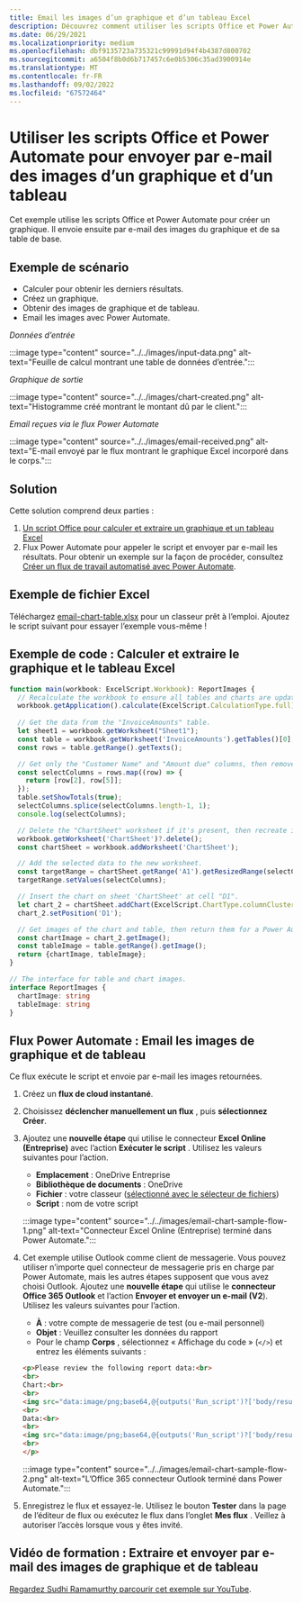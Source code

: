 ```yaml
---
title: Email les images d’un graphique et d’un tableau Excel
description: Découvrez comment utiliser les scripts Office et Power Automate pour extraire et envoyer par e-mail les images d’un graphique et d’un tableau Excel.
ms.date: 06/29/2021
ms.localizationpriority: medium
ms.openlocfilehash: dbf9135723a735321c99991d94f4b4387d800702
ms.sourcegitcommit: a6504f8b0d6b717457c6e0b5306c35ad3900914e
ms.translationtype: MT
ms.contentlocale: fr-FR
ms.lasthandoff: 09/02/2022
ms.locfileid: "67572464"
---
```

# <a name="use-office-scripts-and-power-automate-to-email-images-of-a-chart-and-table"></a>Utiliser les scripts Office et Power Automate pour envoyer par e-mail des images d’un graphique et d’un tableau

Cet exemple utilise les scripts Office et Power Automate pour créer un graphique. Il envoie ensuite par e-mail des images du graphique et de sa table de base.

## <a name="example-scenario"></a>Exemple de scénario

* Calculer pour obtenir les derniers résultats.
* Créez un graphique.
* Obtenir des images de graphique et de tableau.
* Email les images avec Power Automate.

_Données d’entrée_

:::image type="content" source="../../images/input-data.png" alt-text="Feuille de calcul montrant une table de données d’entrée.":::

_Graphique de sortie_

:::image type="content" source="../../images/chart-created.png" alt-text="Histogramme créé montrant le montant dû par le client.":::

_Email reçues via le flux Power Automate_

:::image type="content" source="../../images/email-received.png" alt-text="E-mail envoyé par le flux montrant le graphique Excel incorporé dans le corps.":::

## <a name="solution"></a>Solution

Cette solution comprend deux parties :

1. [Un script Office pour calculer et extraire un graphique et un tableau Excel](#sample-code-calculate-and-extract-excel-chart-and-table)
1. Flux Power Automate pour appeler le script et envoyer par e-mail les résultats. Pour obtenir un exemple sur la façon de procéder, consultez [Créer un flux de travail automatisé avec Power Automate](../../tutorials/excel-power-automate-returns.md#create-an-automated-workflow-with-power-automate).

## <a name="sample-excel-file"></a>Exemple de fichier Excel

Téléchargez [email-chart-table.xlsx](email-chart-table.xlsx) pour un classeur prêt à l’emploi. Ajoutez le script suivant pour essayer l’exemple vous-même !

## <a name="sample-code-calculate-and-extract-excel-chart-and-table"></a>Exemple de code : Calculer et extraire le graphique et le tableau Excel

```TypeScript
function main(workbook: ExcelScript.Workbook): ReportImages {
  // Recalculate the workbook to ensure all tables and charts are updated.
  workbook.getApplication().calculate(ExcelScript.CalculationType.full);
  
  // Get the data from the "InvoiceAmounts" table.
  let sheet1 = workbook.getWorksheet("Sheet1");
  const table = workbook.getWorksheet('InvoiceAmounts').getTables()[0];
  const rows = table.getRange().getTexts();

  // Get only the "Customer Name" and "Amount due" columns, then remove the "Total" row.
  const selectColumns = rows.map((row) => {
    return [row[2], row[5]];
  });
  table.setShowTotals(true);
  selectColumns.splice(selectColumns.length-1, 1);
  console.log(selectColumns);

  // Delete the "ChartSheet" worksheet if it's present, then recreate it.
  workbook.getWorksheet('ChartSheet')?.delete();
  const chartSheet = workbook.addWorksheet('ChartSheet');

  // Add the selected data to the new worksheet.
  const targetRange = chartSheet.getRange('A1').getResizedRange(selectColumns.length-1, selectColumns[0].length-1);
  targetRange.setValues(selectColumns);

  // Insert the chart on sheet 'ChartSheet' at cell "D1".
  let chart_2 = chartSheet.addChart(ExcelScript.ChartType.columnClustered, targetRange);
  chart_2.setPosition('D1');

  // Get images of the chart and table, then return them for a Power Automate flow.
  const chartImage = chart_2.getImage();
  const tableImage = table.getRange().getImage();
  return {chartImage, tableImage};
}

// The interface for table and chart images.
interface ReportImages {
  chartImage: string
  tableImage: string
}
```

## <a name="power-automate-flow-email-the-chart-and-table-images"></a>Flux Power Automate : Email les images de graphique et de tableau

Ce flux exécute le script et envoie par e-mail les images retournées.

1. Créez un **flux de cloud instantané**.
1. Choisissez **déclencher manuellement un flux** , puis **sélectionnez Créer**.
1. Ajoutez une **nouvelle étape** qui utilise le connecteur **Excel Online (Entreprise)** avec l’action **Exécuter le script** . Utilisez les valeurs suivantes pour l’action.
    * **Emplacement** : OneDrive Entreprise
    * **Bibliothèque de documents** : OneDrive
    * **Fichier** : votre classeur ([sélectionné avec le sélecteur de fichiers](../../testing/power-automate-troubleshooting.md#select-workbooks-with-the-file-browser-control))
    * **Script** : nom de votre script

    :::image type="content" source="../../images/email-chart-sample-flow-1.png" alt-text="Connecteur Excel Online (Entreprise) terminé dans Power Automate.":::
1. Cet exemple utilise Outlook comme client de messagerie. Vous pouvez utiliser n’importe quel connecteur de messagerie pris en charge par Power Automate, mais les autres étapes supposent que vous avez choisi Outlook. Ajoutez une **nouvelle étape** qui utilise le **connecteur Office 365 Outlook** et l’action **Envoyer et envoyer un e-mail (V2**). Utilisez les valeurs suivantes pour l’action.
    * **À** : votre compte de messagerie de test (ou e-mail personnel)
    * **Objet** : Veuillez consulter les données du rapport
    * Pour le champ **Corps** , sélectionnez « Affichage du code » (`</>`) et entrez les éléments suivants :

    ```HTML
    <p>Please review the following report data:<br>
    <br>
    Chart:<br>
    <br>
    <img src="data:image/png;base64,@{outputs('Run_script')?['body/result/chartImage']}"/>
    <br>
    Data:<br>
    <br>
    <img src="data:image/png;base64,@{outputs('Run_script')?['body/result/tableImage']}"/>
    <br>
    </p>
    ```

    :::image type="content" source="../../images/email-chart-sample-flow-2.png" alt-text="L’Office 365 connecteur Outlook terminé dans Power Automate.":::
1. Enregistrez le flux et essayez-le. Utilisez le bouton **Tester** dans la page de l’éditeur de flux ou exécutez le flux dans l’onglet **Mes flux** . Veillez à autoriser l’accès lorsque vous y êtes invité.

## <a name="training-video-extract-and-email-images-of-chart-and-table"></a>Vidéo de formation : Extraire et envoyer par e-mail des images de graphique et de tableau

[Regardez Sudhi Ramamurthy parcourir cet exemple sur YouTube](https://youtu.be/152GJyqc-Kw).
